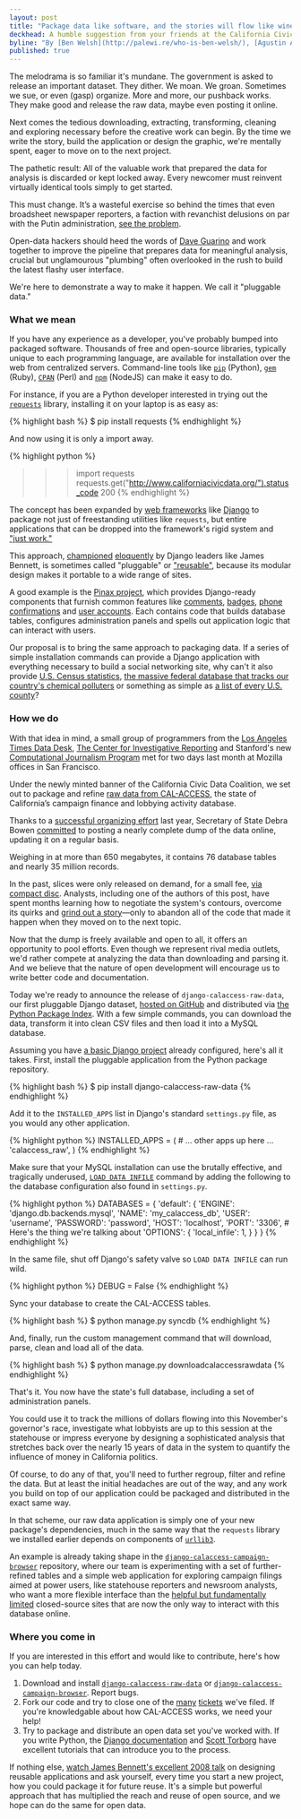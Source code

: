 ```yaml
---
layout: post
title: "Package data like software, and the stories will flow like wine"
deckhead: A humble suggestion from your friends at the California Civic Data Coalition
byline: "By [Ben Welsh](http://palewi.re/who-is-ben-welsh/), [Agustin Armendariz](http://www.twitter.com/agustin_NYT) and [Aaron Williams](http://aboutaaron.com)"
published: true
---
```


The melodrama is so familiar it's mundane. The government is asked to release an important dataset. They dither. We moan. We groan. Sometimes we sue, or even (gasp) organize. More and more, our pushback works. They make good and release the raw data, maybe even posting it online.

Next comes the tedious downloading, extracting, transforming, cleaning and exploring necessary before the creative work can begin. By the time we write the story, build the application or design the graphic, we're mentally spent, eager to move on to the next project. 

The pathetic result: All of the valuable work that prepared the data for analysis is discarded or kept locked away. Every newcomer must reinvent virtually identical tools simply to get started.

This must change. It’s a wasteful exercise so behind the times that even broadsheet newspaper reporters, a faction with revanchist delusions on par with the Putin administration, [see the problem](http://www.nytimes.com/2014/08/18/technology/for-big-data-scientists-hurdle-to-insights-is-janitor-work.html?_r=0).

Open-data hackers should heed the words of [Dave Guarino](http://daguar.github.io/2014/03/17/etl-for-america/) and work together to improve the pipeline that prepares data for meaningful analysis, crucial but unglamourous "plumbing" often overlooked in the rush to build the latest flashy user interface.

We're here to demonstrate a way to make it happen. We call it "pluggable data."

### What we mean

If you have any experience as a developer, you've probably bumped into packaged 
software. Thousands of free and open-source libraries, typically unique to each 
programming language, are available for installation over the web from centralized servers. Command-line tools like [``pip``](http://pip.readthedocs.org/en/latest/index.html) (Python), [``gem``](https://rubygems.org/) (Ruby), [``CPAN``](http://www.cpan.org/) (Perl) and [``npm``](https://www.npmjs.org/) (NodeJS) can make it easy to do. 

For instance, if you are a Python developer interested in trying out the [``requests``](http://docs.python-requests.org/en/latest/) library, installing it on your laptop is as easy as:

{% highlight bash %}
$ pip install requests
{% endhighlight %}

And now using it is only a import away.

{% highlight python %}
>>> import requests
>>> requests.get("http://www.californiacivicdata.org/").status_code
200
{% endhighlight %}

The concept has been expanded by [web frameworks](http://en.wikipedia.org/wiki/Web_application_framework) like [Django](http://www.djangoproject.com/) to package not just of freestanding utilities like ``requests``, but entire applications that can be dropped into the framework's rigid system and ["just work."](https://www.youtube.com/watch?v=qmPq00jelpc)

This approach, [championed](http://www.b-list.org/weblog/2007/nov/29/django-blog/) [eloquently](https://www.youtube.com/watch?v=A-S0tqpPga4) by Django leaders like James Bennett, is sometimes called "pluggable" or ["reusable"](https://docs.djangoproject.com/en/dev/intro/reusable-apps/), because its modular design makes it portable to a wide range of sites.

A good example is the [Pinax project](http://pinaxproject.com/), which provides Django-ready components that furnish common features like [comments](https://github.com/eldarion/dialogos), [badges](https://github.com/eldarion/brabeion), [phone confirmations](https://github.com/pinax/pinax-phone-confirmation) and [user accounts](https://github.com/pinax/django-user-accounts). Each contains code that builds database tables, configures administration panels and spells out application logic that can interact with users.

Our proposal is to bring the same approach to packaging data. If a series of simple installation commands can provide a Django application with everything necessary to build a social networking site, why can't it also provide [U.S. Census statistics](http://factfinder2.census.gov/faces/nav/jsf/pages/download_center.xhtml), [the massive federal database that tracks our country's chemical polluters](http://www2.epa.gov/toxics-release-inventory-tri-program/tri-basic-data-files-calendar-years-1987-2012) or something as simple as [a list of every U.S. county](http://www.epa.gov/envirofw/html/codes/state.html)? 

### How we do

With that idea in mind, a small group of programmers from the [Los Angeles Times Data Desk](http://www.latimes.com/local/datadesk/), [The Center for Investigative Reporting](http://cironline.org/) and Stanford's new [Computational Journalism Program](http://towcenter.org/blog/data-journalist-profile-cheryl-phillips-stanford-data-journalism/) met for two days last month at Mozilla offices in San Francisco.

Under the newly minted banner of the California Civic Data Coalition, we set out to package and refine [raw data from CAL-ACCESS](http://www.sos.ca.gov/prd/cal-access/), the state of California’s campaign finance and lobbying activity database.
 
Thanks to a [successful organizing effort](http://maplight.org/content/73249) last year, Secretary of State Debra Bowen [committed](http://www.sos.ca.gov/admin/press-releases/2013/db13-035.htm) to posting a nearly complete dump of the data online, updating it on a regular basis. 

Weighing in at more than 650 megabytes, it contains 76 database tables and nearly 35 million records. 

In the past, slices were only released on demand, for a small fee, [via compact disc](/img/calaccess-cd.png). Analysts, including one of the authors of this post, have spent months learning how to negotiate the system's contours, overcome its quirks and [grind out a story](http://cironline.org/reports/california-speaker-gives-assemblys-juiciest-jobs-biggest-fundraisers-4501)&mdash;only to abandon all of the code that made it happen when they moved on to the next topic.

Now that the dump is freely available and open to all, it offers an opportunity to pool efforts. Even though we represent rival media outlets, we'd rather compete at analyzing the data than downloading and parsing it. And we believe that the nature of open development will encourage us to write better code and documentation.

Today we're ready to announce the release of ``django-calaccess-raw-data``, our first pluggable Django dataset, [hosted on GitHub](https://github.com/california-civic-data-coalition/django-calaccess-raw-data) and distributed via [the Python Package Index](https://pypi.python.org/pypi/django-calaccess-raw-data/). With a few simple commands, you can download the data, transform it into clean CSV files and then load it into a MySQL database.

Assuming you have [a basic Django project](https://docs.djangoproject.com/en/1.6/intro/tutorial01/) already configured, here's all it takes. First, install the pluggable application from the Python package repository.

{% highlight bash %}
$ pip install django-calaccess-raw-data
{% endhighlight %}

Add it to the ``INSTALLED_APPS`` list in Django's standard ``settings.py`` file, as you would any other application.

{% highlight python %}
INSTALLED_APPS = (
    # ... other apps up here ...
    'calaccess_raw',
)
{% endhighlight %}

Make sure that your MySQL installation can use the brutally effective, and 
tragically underused, [``LOAD DATA INFILE``](http://dev.mysql.com/doc/refman/5.1/en/load-data.html)
command by adding the following to the database configuration also found in ``settings.py``.

{% highlight python %}
DATABASES = {
    'default': {
        'ENGINE': 'django.db.backends.mysql',
        'NAME': 'my_calaccess_db',
        'USER': 'username',
        'PASSWORD': 'password',
        'HOST': 'localhost',
        'PORT': '3306',
        # Here's the thing we're talking about
        'OPTIONS': {
            'local_infile': 1,
        }
    }
}
{% endhighlight %}

In the same file, shut off Django's safety valve so ``LOAD DATA INFILE`` can run wild.

{% highlight python %}
DEBUG = False
{% endhighlight %}

Sync your database to create the CAL-ACCESS tables.

{% highlight bash %}
$ python manage.py syncdb
{% endhighlight %}

And, finally, run the custom management command that will download, parse, clean and load all of the data.

{% highlight bash %}
$ python manage.py downloadcalaccessrawdata
{% endhighlight %}

That's it. You now have the state's full database, including a set of administration panels.

You could use it to track the millions of dollars flowing into this November's governor's race, investigate what lobbyists are up to this session at the statehouse or impress everyone by designing a sophisticated analysis that stretches back over the nearly 15 years of data in the system to quantify the influence of money in California politics. 

Of course, to do any of that, you'll need to further regroup, filter and refine the data. But at least the initial headaches are out of the way, and any work you build on top of our application could be packaged and distributed in the exact same way.

In that scheme, our raw data application is simply one of your new package's dependencies, much in the same way that the ``requests`` library we installed earlier depends on components of [``urllib3``](http://urllib3.readthedocs.org/en/latest/).

An example is already taking shape in the [``django-calaccess-campaign-browser``](https://github.com/california-civic-data-coalition/django-calaccess-campaign-browser) repository, where our team is experimenting with a set of further-refined tables and a simple web application for exploring campaign filings aimed at power users, like statehouse reporters and newsroom analysts, who want a more flexible interface than the [helpful but fundamentally limited](http://dbsearch.ss.ca.gov/ContributorSearch.aspx) closed-source sites that are now the only way to interact with this database online.

### Where you come in

If you are interested in this effort and would like to contribute, here's how you can help today.

1. Download and install [``django-calaccess-raw-data``](https://github.com/california-civic-data-coalition/django-calaccess-raw-data) or [``django-calaccess-campaign-browser``](https://github.com/california-civic-data-coalition/django-calaccess-campaign-browser). Report bugs.
2. Fork our code and try to close one of the [many](https://github.com/california-civic-data-coalition/django-calaccess-raw-data/issues) [tickets](https://github.com/california-civic-data-coalition/django-calaccess-campaign-browser/issues) we've filed. If you're knowledgable about how CAL-ACCESS works, we need your help!
3. Try to package and distribute an open data set you've worked with. If you write Python, the [Django documentation](https://docs.djangoproject.com/en/dev/intro/reusable-apps/) and [Scott Torborg](http://www.scotttorborg.com/python-packaging/minimal.html) have excellent tutorials that can introduce you to the process.

If nothing else, [watch James Bennett's excellent 2008 talk](https://www.youtube.com/watch?v=A-S0tqpPga4) on designing reusable applications and ask yourself, every time you start a new project, how you could package it for future reuse. It's a simple but powerful approach that has multiplied the reach and reuse of open source, and we hope can do the same for open data.